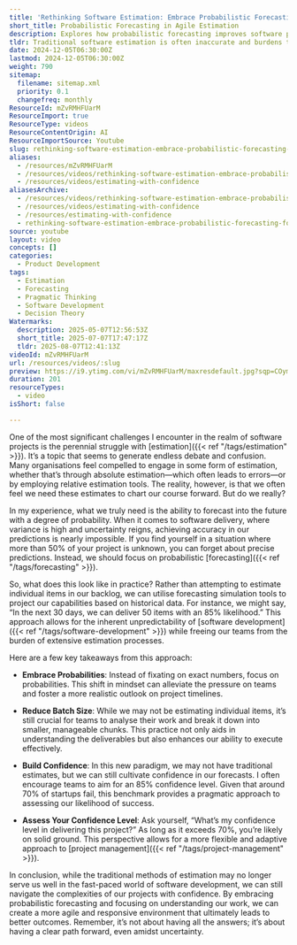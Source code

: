 ```yaml
---
title: 'Rethinking Software Estimation: Embrace Probabilistic Forecasting for Agile Success'
short_title: Probabilistic Forecasting in Agile Estimation
description: Explores how probabilistic forecasting improves software project planning by replacing traditional estimation with data-driven confidence levels for agile delivery.
tldr: Traditional software estimation is often inaccurate and burdens teams, so shifting to probabilistic forecasting based on historical data provides more realistic delivery predictions and reduces pressure. Breaking work into smaller pieces and aiming for high confidence levels, such as 85 percent, helps teams adapt to uncertainty and improve outcomes. Development managers should move away from precise estimates and instead use probability-based forecasts to guide planning and decision-making.
date: 2024-12-05T06:30:00Z
lastmod: 2024-12-05T06:30:00Z
weight: 790
sitemap:
  filename: sitemap.xml
  priority: 0.1
  changefreq: monthly
ResourceId: mZvRMHFUarM
ResourceImport: true
ResourceType: videos
ResourceContentOrigin: AI
ResourceImportSource: Youtube
slug: rethinking-software-estimation-embrace-probabilistic-forecasting-for-agile-success
aliases:
  - /resources/mZvRMHFUarM
  - /resources/videos/rethinking-software-estimation-embrace-probabilistic-forecasting-for-agile-success
  - /resources/videos/estimating-with-confidence
aliasesArchive:
  - /resources/videos/rethinking-software-estimation-embrace-probabilistic-forecasting-for-agile-success
  - /resources/videos/estimating-with-confidence
  - /resources/estimating-with-confidence
  - rethinking-software-estimation-embrace-probabilistic-forecasting-for-agile-success
source: youtube
layout: video
concepts: []
categories:
  - Product Development
tags:
  - Estimation
  - Forecasting
  - Pragmatic Thinking
  - Software Development
  - Decision Theory
Watermarks:
  description: 2025-05-07T12:56:53Z
  short_title: 2025-07-07T17:47:17Z
  tldr: 2025-08-07T12:41:13Z
videoId: mZvRMHFUarM
url: /resources/videos/:slug
preview: https://i9.ytimg.com/vi/mZvRMHFUarM/maxresdefault.jpg?sqp=COymp7oG&rs=AOn4CLDXszYYhCvp1Mjo0PCTnMDkMR9M5w
duration: 201
resourceTypes:
  - video
isShort: false

---
```

One of the most significant challenges I encounter in the realm of software projects is the perennial struggle with [estimation]({{< ref "/tags/estimation" >}}). It’s a topic that seems to generate endless debate and confusion. Many organisations feel compelled to engage in some form of estimation, whether that’s through absolute estimation—which often leads to errors—or by employing relative estimation tools. The reality, however, is that we often feel we need these estimates to chart our course forward. But do we really?

In my experience, what we truly need is the ability to forecast into the future with a degree of probability. When it comes to software delivery, where variance is high and uncertainty reigns, achieving accuracy in our predictions is nearly impossible. If you find yourself in a situation where more than 50% of your project is unknown, you can forget about precise predictions. Instead, we should focus on probabilistic [forecasting]({{< ref "/tags/forecasting" >}}).

So, what does this look like in practice? Rather than attempting to estimate individual items in our backlog, we can utilise forecasting simulation tools to project our capabilities based on historical data. For instance, we might say, “In the next 30 days, we can deliver 50 items with an 85% likelihood.” This approach allows for the inherent unpredictability of [software development]({{< ref "/tags/software-development" >}}) while freeing our teams from the burden of extensive estimation processes.

Here are a few key takeaways from this approach:

- **Embrace Probabilities**: Instead of fixating on exact numbers, focus on probabilities. This shift in mindset can alleviate the pressure on teams and foster a more realistic outlook on project timelines.
  
- **Reduce Batch Size**: While we may not be estimating individual items, it’s still crucial for teams to analyse their work and break it down into smaller, manageable chunks. This practice not only aids in understanding the deliverables but also enhances our ability to execute effectively.

- **Build Confidence**: In this new paradigm, we may not have traditional estimates, but we can still cultivate confidence in our forecasts. I often encourage teams to aim for an 85% confidence level. Given that around 70% of startups fail, this benchmark provides a pragmatic approach to assessing our likelihood of success.

- **Assess Your Confidence Level**: Ask yourself, “What’s my confidence level in delivering this project?” As long as it exceeds 70%, you’re likely on solid ground. This perspective allows for a more flexible and adaptive approach to [project management]({{< ref "/tags/project-management" >}}).

In conclusion, while the traditional methods of estimation may no longer serve us well in the fast-paced world of software development, we can still navigate the complexities of our projects with confidence. By embracing probabilistic forecasting and focusing on understanding our work, we can create a more agile and responsive environment that ultimately leads to better outcomes. Remember, it’s not about having all the answers; it’s about having a clear path forward, even amidst uncertainty.
